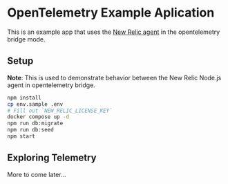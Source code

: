 # OpenTelemetry Example Aplication 

This is an example app that uses the [New Relic agent](https://github.com/newrelic/node-newrelic) in the opentelemetry bridge mode.


## Setup
**Note**: This is used to demonstrate behavior between the New Relic Node.js agent in opentelemetry bridge. 

```sh
npm install
cp env.sample .env
# Fill out `NEW_RELIC_LICENSE_KEY`
docker compose up -d
npm run db:migrate
npm run db:seed
npm start
```

## Exploring Telemetry
More to come later...
